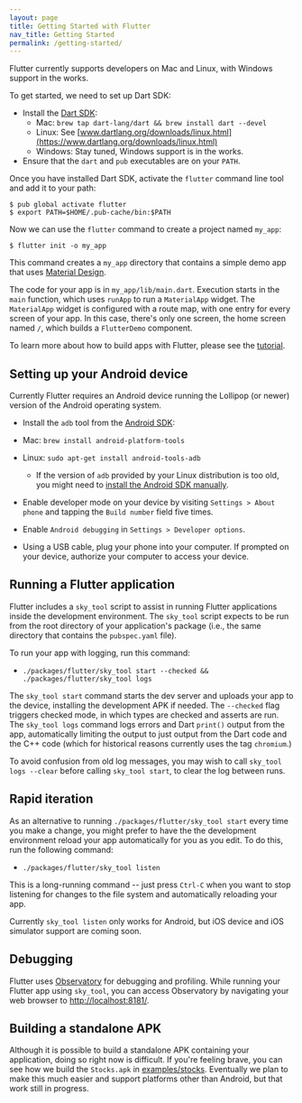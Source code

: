```yaml
---
layout: page
title: Getting Started with Flutter
nav_title: Getting Started
permalink: /getting-started/
---
```


Flutter currently supports developers on Mac and Linux,
with Windows support in the works.

To get started, we need to set up Dart SDK:

 - Install the [Dart SDK](https://www.dartlang.org/downloads/):
   - Mac: `brew tap dart-lang/dart && brew install dart --devel`
   - Linux: See [www.dartlang.org/downloads/linux.html](https://www.dartlang.org/downloads/linux.html)
   - Windows: Stay tuned, Windows support is in the works.
 - Ensure that the `dart` and `pub` executables are on your `PATH`.

Once you have installed Dart SDK, activate the `flutter` command line
tool and add it to your path:

```
$ pub global activate flutter
$ export PATH=$HOME/.pub-cache/bin:$PATH
```

Now we can use the `flutter` command to create a project named `my_app`:

```
$ flutter init -o my_app
```

This command creates a `my_app` directory that contains a simple demo
app that uses [Material Design](https://www.google.com/design/spec/material-design/introduction.html).

The code for your app is in `my_app/lib/main.dart`. Execution starts in
the `main` function, which uses `runApp` to run a `MaterialApp` widget.
The `MaterialApp` widget is configured with a route map, with one entry
for every screen of your app. In this case, there's only one screen, the
home screen named `/`, which builds a `FlutterDemo` component.

To learn more about how to build apps with Flutter, please see the
[tutorial](/tutorial/).

Setting up your Android device
-------------------------

Currently Flutter requires an Android device running the Lollipop (or newer) version
of the Android operating system.

 - Install the `adb` tool from the [Android SDK](https://developer.android.com/sdk/installing/index.html?pkg=tools):
  - Mac: `brew install android-platform-tools`
  - Linux: `sudo apt-get install android-tools-adb`
    - If the version of `adb` provided by your Linux distribution is too old,
      you might need to [install the Android SDK manually](https://developer.android.com/sdk/installing/index.html?pkg=tools]).

 - Enable developer mode on your device by visiting `Settings > About phone` and
   tapping the `Build number` field five times.

 - Enable `Android debugging` in `Settings > Developer options`.

 - Using a USB cable, plug your phone into your computer. If prompted on your
   device, authorize your computer to access your device.

Running a Flutter application
-----------------------------

Flutter includes a `sky_tool` script to assist in running Flutter applications
inside the development environment.  The `sky_tool` script expects
to be run from the root directory of your application's package (i.e., the same
directory that contains the `pubspec.yaml` file).

To run your app with logging, run this command:

 - `./packages/flutter/sky_tool start --checked && ./packages/flutter/sky_tool logs`

The `sky_tool start` command starts the dev server and uploads your app to the
device, installing the development APK if needed. The `--checked` flag triggers
checked mode, in which types are checked and asserts are run. The
`sky_tool logs` command logs errors and Dart `print()` output
from the app, automatically limiting the output to just output from the Dart
code and the C++ code (which for historical reasons currently uses the tag
`chromium`.)

To avoid confusion from old log messages, you may wish to call
`sky_tool logs --clear` before calling `sky_tool start`, to clear the log
between runs.

Rapid iteration
---------------

As an alternative to running `./packages/flutter/sky_tool start` every time you make
a change, you might prefer to have the the development environment reload your
app automatically for you as you edit.  To do this, run the following command:

 - `./packages/flutter/sky_tool listen`

This is a long-running command -- just press `Ctrl-C` when you want to stop
listening for changes to the file system and automatically reloading your app.

Currently `sky_tool listen` only works for Android, but iOS device and iOS
simulator support are coming soon.

Debugging
---------

Flutter uses [Observatory](https://www.dartlang.org/tools/observatory/) for
debugging and profiling. While running your Flutter app using `sky_tool`, you can
access Observatory by navigating your web browser to [http://localhost:8181/](http://localhost:8181/).

Building a standalone APK
-------------------------

Although it is possible to build a standalone APK containing your application,
doing so right now is difficult. If you're feeling brave, you can see how we
build the `Stocks.apk` in
[examples/stocks](https://github.com/flutter/engine/tree/master/examples/stocks).
Eventually we plan to make this much easier and support platforms other than
Android, but that work still in progress.

